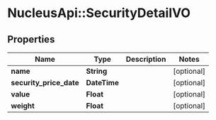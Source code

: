 # NucleusApi::SecurityDetailVO

## Properties
Name | Type | Description | Notes
------------ | ------------- | ------------- | -------------
**name** | **String** |  | [optional] 
**security_price_date** | **DateTime** |  | [optional] 
**value** | **Float** |  | [optional] 
**weight** | **Float** |  | [optional] 



